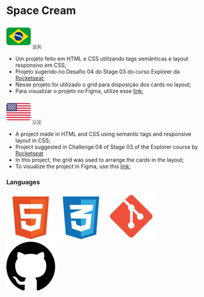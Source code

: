 ﻿# Space Cream

  <img src=".github/brazilFlag.svg" alt="Brazil Flag"/> 🇧🇷

 - Um projeto feito em HTML e CSS utilizando tags semânticas e layout responsivo em CSS;
 - Projeto sugerido no Desafio 04  do Stage 03 do curso Explorer da [Rocketseat](https://www.rocketseat.com.br/);
 - Nesse projeto foi utilizado o grid para disposição dos cards no layout;
 - Para visualizar o projeto no Figma, utilize esse [link](https://www.figma.com/file/pddZCuQIRLjk5dEHQ4L4YR/Stage-03---Grid-com-anima%C3%A7%C3%B5es/duplicate);


 <img src=".github/usaFlag.svg" alt="USA Flag"/> :us:

 - A project made in HTML and CSS using semantic tags and responsive layout in CSS;
 - Project suggested in Challenge 04 of Stage 03 of the Explorer course by [Rocketseat](https://www.rocketseat.com.br/)
 - In this project, the grid was used to arrange the cards in the layout;
 - To visualize the project in Figma, use this [link](https://www.figma.com/file/pddZCuQIRLjk5dEHQ4L4YR/Stage-03---Grid-com-anima%C3%A7%C3%B5es/duplicate);

### Languages
 
 <img src=".github/html.svg" alt="HTML Icon"/> <img src=".github/css.svg" alt="CSS Icon"/> <img src=".github/git.svg" alt="Git Icon"/> <img src=".github/github.svg" alt="Github Icon"/>